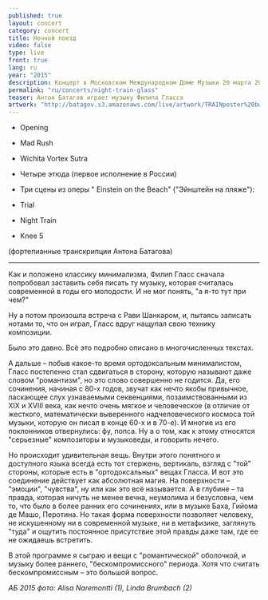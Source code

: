 ```yaml
---
published: true
layout: concert
category: concert
title: Ночной поезд
video: false
type: live
front: true
lang: ru
year: "2015"
description: Концерт в Московском Международном Доме Музыки 20 марта 2015
permalink: "ru/concerts/night-train-glass"
teaser: Антон Батагов играет музыку Филипа Гласса
artwork: "http://batagov.s3.amazonaws.com/live/artwork/TRAINposter%20bw.jpg"
---
```


- Opening
- Mad Rush
- Wichita Vortex Sutra
- Четыре этюда (первое исполнение в России)

- Три сцены из оперы " Einstein on the Beach" ("Эйнштейн на пляже"):
- Trial
- Night Train
- Knee 5

(фортепианные транскрипции Антона Батагова)

----------------

Как и положено классику минимализма, Филип Гласс сначала попробовал заставить себя писать ту музыку, которая считалась современной в годы его молодости. И не мог понять, "а я-то тут при чем?"

Ну а потом произошла встреча с Рави Шанкаром, и, пытаясь записать нотами то, что он играл, Гласс вдруг нащупал свою технику композиции.

Было это давно. Всё это подробно описано в многочисленных текстах.

А дальше – побыв какое-то время ортодоксальным минималистом, Гласс постепенно стал сдвигаться в сторону, которую называют даже словом "романтизм", но это слово совершенно не годится. Да, его сочинения, начиная с 80-х годов, звучат как нечто якобы привычное, ласкающее слух узнаваемыми секвенциями, позаимствованными из XIX и XVIII века, как нечто очень мягкое и человеческое (в отличие от жесткого, математически выверенного надчеловеческого космоса той музыки, которую он писал в конце 60-х и в 70-е). И многие из его поклонников отвернулись: фу, попса. Ну а о том, как к этому относятся "серьезные" композиторы и музыковеды, и говорить нечего.

Но происходит удивительная вещь. Внутри этого понятного и доступного языка всегда есть тот стержень, вертикаль, взгляд с "той" стороны, которые есть в "ортодоксальных" вещах Гласса. И вот это соединение действует как абсолютная магия. На поверхности – "эмоции", "чувства", ну или как это всё называется. А в глубине – та правда, которая ничуть не менее вечна, неумолима и безусловна, чем то, что было в более ранних его сочинениях, или в музыке Баха, Гийома де Машо, Перотина. Но такая форма поверхности позволяет человеку, не искушенному ни в современной музыке, ни в метафизике, заглянуть "туда" и ощутить постоянное присутствие этой правды даже там, где ее не ожидаешь встретить.

В этой программе я сыграю и вещи с "романтической" оболочкой, и музыку более раннего, "бескомпромиссного" периода. Хотя что считать бескомпромиссным – это большой вопрос.

_АБ 2015_
_фото: Alisa Naremontti (1), Linda Brumbach (2)_
